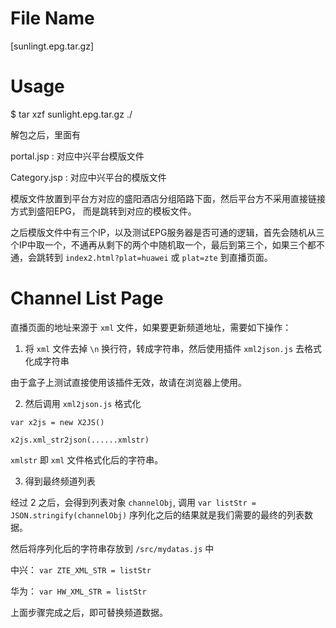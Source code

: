 # File Name

[sunlingt.epg.tar.gz]

# Usage

$ tar xzf sunlight.epg.tar.gz ./

解包之后，里面有 

portal.jsp  : 对应中兴平台模版文件

Category.jsp : 对应中兴平台的模版文件

模版文件放置到平台方对应的盛阳酒店分组陌路下面，然后平台方不采用直接链接方式到盛阳EPG，
而是跳转到对应的模板文件。

之后模版文件中有三个IP，以及测试EPG服务器是否可通的逻辑，首先会随机从三个IP中取一个，不通再从剩下的两个中随机取一个，最后到第三个，如果三个都不通，会跳转到 `index2.html?plat=huawei` 或 `plat=zte` 到直播页面。


# Channel List Page

直播页面的地址来源于 `xml` 文件，如果要更新频道地址，需要如下操作：


1. 将 `xml` 文件去掉 `\n` 换行符，转成字符串，然后使用插件 `xml2json.js` 去格式化成字符串

由于盒子上测试直接使用该插件无效，故请在浏览器上使用。

2. 然后调用 `xml2json.js` 格式化 

`var x2js = new X2JS()`

`x2js.xml_str2json(......xmlstr)`

`xmlstr` 即 `xml` 文件格式化后的字符串。

3. 得到最终频道列表

经过 2 之后，会得到列表对象 `channelObj`, 调用 `var listStr = JSON.stringify(channelObj)` 序列化之后的结果就是我们需要的最终的列表数据。

然后将序列化后的字符串存放到 `/src/mydatas.js` 中

中兴： `var ZTE_XML_STR = listStr`

华为： `var HW_XML_STR = listStr`

上面步骤完成之后，即可替换频道数据。
